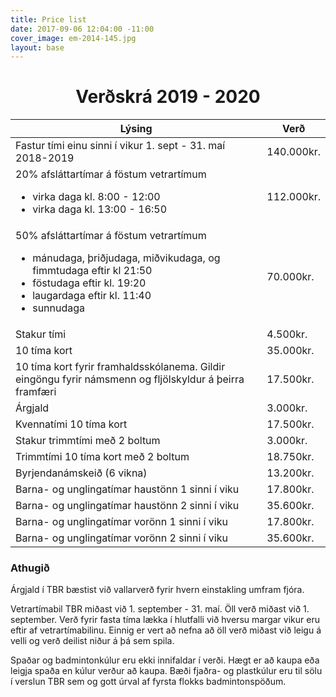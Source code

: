 ```yaml
---
title: Price list
date: 2017-09-06 12:04:00 -11:00
cover_image: em-2014-145.jpg
layout: base
---
```


<head>
  <link href='http://fonts.googleapis.com/css?family=Lobster' rel='stylesheet' type='text/css'>
</head>
<body>
  <h1 class="board_text" align="center">Verðskrá 2019 - 2020</h1>
  <section class="long_text">
        <div class="table-responsive">
            <table class="table table-hover">
                <thead>
                    <tr>
                        <th>Lýsing</th>
                        <th>Verð</th>
                    </tr>
                </thead>
 <tbody>
                    <tr>
                        <td>Fastur tími einu sinni í vikur 1. sept - 31. maí 2018-2019</td>
                        <td>140.000kr.</td>
                    </tr>
<tr>
                        <td>
                            20% afsláttartímar á föstum vetrartímum
                            <ul>
                                <li>virka daga kl. 8:00 - 12:00</li>
                                <li>virka daga kl. 13:00 - 16:50</li>
                            </ul>
                        </td>
                        <td>112.000kr.</td>
                    </tr>
                    <tr>
                        <td>
                            50% afsláttartímar á föstum vetrartímum
                            <ul>
                                <li>mánudaga, þriðjudaga, miðvikudaga, og fimmtudaga eftir kl 21:50</li>
                                <li>föstudaga eftir kl. 19:20</li>
                                <li>laugardaga eftir kl. 11:40</li>
                                <li>sunnudaga </li>
                            </ul>
                        </td>
                        <td>70.000kr.</td>
                    </tr>
<tr>
                        <td>Stakur tími</td>
                        <td>4.500kr.</td>
                    </tr>
                    <tr>
                        <td>10 tíma kort</td>
                        <td>35.000kr.</td>
                    </tr>
<tr>
                        <td>
                            10 tíma kort fyrir framhaldsskólanema. Gildir eingöngu fyrir námsmenn og fljölskyldur á þeirra framfæri
                        </td>
                        <td>17.500kr.</td>
                    </tr>
<tr>
                        <td>Árgjald <i class="fa fa-star small"></i></td>
                        <td>3.000kr.</td>
                    </tr>
                    <tr>
                        <td>Kvennatími 10 tíma kort</td>
                        <td>17.500kr.</td>
                    </tr>
                    <tr>
                        <td>Stakur trimmtími með 2 boltum</td>
                        <td>3.000kr.</td>
                    </tr>
                    <tr>
                        <td>Trimmtími 10 tíma kort með 2 boltum</td>
                        <td>18.750kr.</td>
                    </tr>
                    <tr>
                        <td>Byrjendanámskeið (6 vikna)</td>
                        <td>13.200kr.</td>
                    </tr>
                    <tr>
                        <td>Barna- og unglingatímar haustönn 1 sinni í viku</td>
                        <td>17.800kr.</td>
                    </tr>
                    <tr>
                        <td>Barna- og unglingatímar haustönn 2 sinni í viku</td>
                        <td>35.600kr.</td>
                    </tr>
                    <tr>
                        <td>Barna- og unglingatímar vorönn 1 sinni í viku</td>
                        <td>17.800kr.</td>
                    </tr>
                    <tr>
                        <td>Barna- og unglingatímar vorönn 2 sinni í viku</td>
                        <td>35.600kr.</td>
                    </tr>
                </tbody>
            </table>
        </div>
<h3 class="board_text">Athugið</h3>
        <p><i class="fa fa-star small"></i> Árgjald í TBR bæstist við vallarverð fyrir hvern einstakling umfram fjóra.</p>
        <p>
            Vetrartímabil TBR miðast við 1. september - 31. maí. Öll verð miðast við 1. september. Verð fyrir fasta tíma lækka í hlutfalli við hversu margar vikur eru eftir af vetrartímabilinu. Einnig er vert að nefna að öll verð miðast við leigu á velli og verð deilist niður á þá sem spila.
        </p>
        <p>
            Spaðar og badmintonkúlur eru ekki innifaldar í verði. Hægt er að kaupa eða leigja spaða en kúlur verður að kaupa. Bæði fjaðra- og plastkúlur eru til sölu í verslun TBR sem og gott úrval af fyrsta flokks badmintonspöðum.
        </p>
    </section>
</body>
